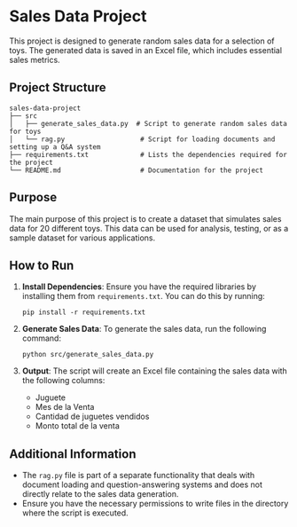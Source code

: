 # Sales Data Project

This project is designed to generate random sales data for a selection of toys. The generated data is saved in an Excel file, which includes essential sales metrics.

## Project Structure

```
sales-data-project
├── src
│   ├── generate_sales_data.py  # Script to generate random sales data for toys
│   └── rag.py                   # Script for loading documents and setting up a Q&A system
├── requirements.txt             # Lists the dependencies required for the project
└── README.md                    # Documentation for the project
```

## Purpose

The main purpose of this project is to create a dataset that simulates sales data for 20 different toys. This data can be used for analysis, testing, or as a sample dataset for various applications.

## How to Run

1. **Install Dependencies**: Ensure you have the required libraries by installing them from `requirements.txt`. You can do this by running:
   ```
   pip install -r requirements.txt
   ```

2. **Generate Sales Data**: To generate the sales data, run the following command:
   ```
   python src/generate_sales_data.py
   ```

3. **Output**: The script will create an Excel file containing the sales data with the following columns:
   - Juguete
   - Mes de la Venta
   - Cantidad de juguetes vendidos
   - Monto total de la venta

## Additional Information

- The `rag.py` file is part of a separate functionality that deals with document loading and question-answering systems and does not directly relate to the sales data generation.
- Ensure you have the necessary permissions to write files in the directory where the script is executed.